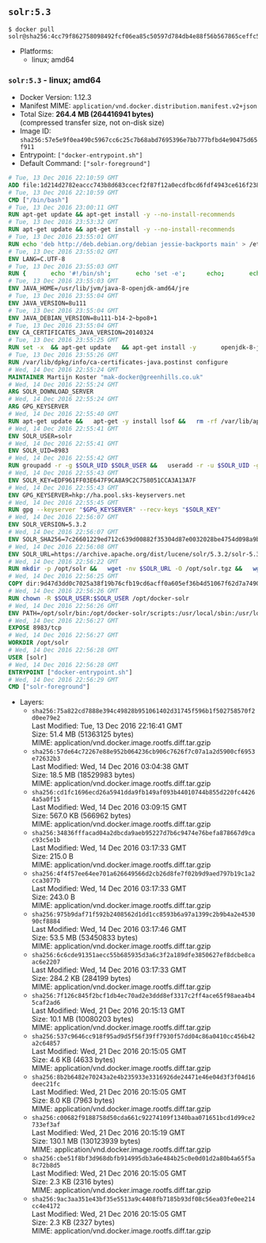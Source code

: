 ## `solr:5.3`

```console
$ docker pull solr@sha256:4cc79f862758098492fcf06ea85c50597d784db4e88f56b567865ceffc5c209e
```

-	Platforms:
	-	linux; amd64

### `solr:5.3` - linux; amd64

-	Docker Version: 1.12.3
-	Manifest MIME: `application/vnd.docker.distribution.manifest.v2+json`
-	Total Size: **264.4 MB (264416941 bytes)**  
	(compressed transfer size, not on-disk size)
-	Image ID: `sha256:57e5e9f0ea490c5967cc6c25c7b68abd7695396e7bb777bfbd4e90475d65f911`
-	Entrypoint: `["docker-entrypoint.sh"]`
-	Default Command: `["solr-foreground"]`

```dockerfile
# Tue, 13 Dec 2016 22:10:59 GMT
ADD file:1d214d2782eaccc743b8d683ccecf2f87f12a0ecdfbcd6fdf4943ce616f23870 in / 
# Tue, 13 Dec 2016 22:10:59 GMT
CMD ["/bin/bash"]
# Tue, 13 Dec 2016 23:00:11 GMT
RUN apt-get update && apt-get install -y --no-install-recommends 		ca-certificates 		curl 		wget 	&& rm -rf /var/lib/apt/lists/*
# Tue, 13 Dec 2016 23:53:32 GMT
RUN apt-get update && apt-get install -y --no-install-recommends 		bzip2 		unzip 		xz-utils 	&& rm -rf /var/lib/apt/lists/*
# Tue, 13 Dec 2016 23:55:01 GMT
RUN echo 'deb http://deb.debian.org/debian jessie-backports main' > /etc/apt/sources.list.d/jessie-backports.list
# Tue, 13 Dec 2016 23:55:02 GMT
ENV LANG=C.UTF-8
# Tue, 13 Dec 2016 23:55:03 GMT
RUN { 		echo '#!/bin/sh'; 		echo 'set -e'; 		echo; 		echo 'dirname "$(dirname "$(readlink -f "$(which javac || which java)")")"'; 	} > /usr/local/bin/docker-java-home 	&& chmod +x /usr/local/bin/docker-java-home
# Tue, 13 Dec 2016 23:55:03 GMT
ENV JAVA_HOME=/usr/lib/jvm/java-8-openjdk-amd64/jre
# Tue, 13 Dec 2016 23:55:04 GMT
ENV JAVA_VERSION=8u111
# Tue, 13 Dec 2016 23:55:04 GMT
ENV JAVA_DEBIAN_VERSION=8u111-b14-2~bpo8+1
# Tue, 13 Dec 2016 23:55:04 GMT
ENV CA_CERTIFICATES_JAVA_VERSION=20140324
# Tue, 13 Dec 2016 23:55:25 GMT
RUN set -x 	&& apt-get update 	&& apt-get install -y 		openjdk-8-jre-headless="$JAVA_DEBIAN_VERSION" 		ca-certificates-java="$CA_CERTIFICATES_JAVA_VERSION" 	&& rm -rf /var/lib/apt/lists/* 	&& [ "$JAVA_HOME" = "$(docker-java-home)" ]
# Tue, 13 Dec 2016 23:55:26 GMT
RUN /var/lib/dpkg/info/ca-certificates-java.postinst configure
# Wed, 14 Dec 2016 22:55:24 GMT
MAINTAINER Martijn Koster "mak-docker@greenhills.co.uk"
# Wed, 14 Dec 2016 22:55:24 GMT
ARG SOLR_DOWNLOAD_SERVER
# Wed, 14 Dec 2016 22:55:24 GMT
ARG GPG_KEYSERVER
# Wed, 14 Dec 2016 22:55:40 GMT
RUN apt-get update &&   apt-get -y install lsof &&   rm -rf /var/lib/apt/lists/*
# Wed, 14 Dec 2016 22:55:41 GMT
ENV SOLR_USER=solr
# Wed, 14 Dec 2016 22:55:41 GMT
ENV SOLR_UID=8983
# Wed, 14 Dec 2016 22:55:42 GMT
RUN groupadd -r -g $SOLR_UID $SOLR_USER &&   useradd -r -u $SOLR_UID -g $SOLR_USER $SOLR_USER
# Wed, 14 Dec 2016 22:55:43 GMT
ENV SOLR_KEY=EDF961FF03E647F9CA8A9C2C758051CCA3A13A7F
# Wed, 14 Dec 2016 22:55:43 GMT
ENV GPG_KEYSERVER=hkp://ha.pool.sks-keyservers.net
# Wed, 14 Dec 2016 22:55:45 GMT
RUN gpg --keyserver "$GPG_KEYSERVER" --recv-keys "$SOLR_KEY"
# Wed, 14 Dec 2016 22:56:07 GMT
ENV SOLR_VERSION=5.3.2
# Wed, 14 Dec 2016 22:56:07 GMT
ENV SOLR_SHA256=7c26601229ed712c639d00882f35304d87e0032028be4754d098a9b694877f48
# Wed, 14 Dec 2016 22:56:08 GMT
ENV SOLR_URL=https://archive.apache.org/dist/lucene/solr/5.3.2/solr-5.3.2.tgz
# Wed, 14 Dec 2016 22:56:22 GMT
RUN mkdir -p /opt/solr &&   wget -nv $SOLR_URL -O /opt/solr.tgz &&   wget -nv $SOLR_URL.asc -O /opt/solr.tgz.asc &&   echo "$SOLR_SHA256 */opt/solr.tgz" | sha256sum -c - &&   (>&2 ls -l /opt/solr.tgz /opt/solr.tgz.asc) &&   gpg --batch --verify /opt/solr.tgz.asc /opt/solr.tgz &&   tar -C /opt/solr --extract --file /opt/solr.tgz --strip-components=1 &&   rm /opt/solr.tgz* &&   rm -Rf /opt/solr/docs/ &&   mkdir -p /opt/solr/server/solr/lib /opt/solr/server/solr/mycores &&   sed -i -e 's/#SOLR_PORT=8983/SOLR_PORT=8983/' /opt/solr/bin/solr.in.sh &&   sed -i -e '/-Dsolr.clustering.enabled=true/ a SOLR_OPTS="$SOLR_OPTS -Dsun.net.inetaddr.ttl=60 -Dsun.net.inetaddr.negative.ttl=60"' /opt/solr/bin/solr.in.sh &&   chown -R $SOLR_USER:$SOLR_USER /opt/solr &&   mkdir /docker-entrypoint-initdb.d /opt/docker-solr/
# Wed, 14 Dec 2016 22:56:25 GMT
COPY dir:9d47d3dd0c7025a38f19b76cfb19cd6acff0a605ef36b4d51067f62d7a74908a in /opt/docker-solr/scripts 
# Wed, 14 Dec 2016 22:56:26 GMT
RUN chown -R $SOLR_USER:$SOLR_USER /opt/docker-solr
# Wed, 14 Dec 2016 22:56:26 GMT
ENV PATH=/opt/solr/bin:/opt/docker-solr/scripts:/usr/local/sbin:/usr/local/bin:/usr/sbin:/usr/bin:/sbin:/bin
# Wed, 14 Dec 2016 22:56:27 GMT
EXPOSE 8983/tcp
# Wed, 14 Dec 2016 22:56:27 GMT
WORKDIR /opt/solr
# Wed, 14 Dec 2016 22:56:28 GMT
USER [solr]
# Wed, 14 Dec 2016 22:56:28 GMT
ENTRYPOINT ["docker-entrypoint.sh"]
# Wed, 14 Dec 2016 22:56:29 GMT
CMD ["solr-foreground"]
```

-	Layers:
	-	`sha256:75a822cd7888e394c49828b951061402d31745f596b1f502758570f2d0ee79e2`  
		Last Modified: Tue, 13 Dec 2016 22:16:41 GMT  
		Size: 51.4 MB (51363125 bytes)  
		MIME: application/vnd.docker.image.rootfs.diff.tar.gzip
	-	`sha256:57de64c72267e88e952b064236cb906c7626f7c07a1a2d5900cf6953e72632b3`  
		Last Modified: Wed, 14 Dec 2016 03:04:38 GMT  
		Size: 18.5 MB (18529983 bytes)  
		MIME: application/vnd.docker.image.rootfs.diff.tar.gzip
	-	`sha256:cd1fc1696ecd26a5941dda9fb149af093b44010744b855d220fc44264a5a0f15`  
		Last Modified: Wed, 14 Dec 2016 03:09:15 GMT  
		Size: 567.0 KB (566962 bytes)  
		MIME: application/vnd.docker.image.rootfs.diff.tar.gzip
	-	`sha256:34836fffacad04a2dbcda9aeb95227d7b6c9474e76befa878667d9cac93c5e1b`  
		Last Modified: Wed, 14 Dec 2016 03:17:33 GMT  
		Size: 215.0 B  
		MIME: application/vnd.docker.image.rootfs.diff.tar.gzip
	-	`sha256:4f4f57ee64ee701a626649566d2cb26d8fe7f02b9d9aed797b19c1a2cca3077b`  
		Last Modified: Wed, 14 Dec 2016 03:17:33 GMT  
		Size: 243.0 B  
		MIME: application/vnd.docker.image.rootfs.diff.tar.gzip
	-	`sha256:975b9daf71f592b2408562d1dd1cc8593b6a97a1399c2b9b4a2e453090cf8884`  
		Last Modified: Wed, 14 Dec 2016 03:17:46 GMT  
		Size: 53.5 MB (53450833 bytes)  
		MIME: application/vnd.docker.image.rootfs.diff.tar.gzip
	-	`sha256:6c6cde91351aecc55b685935d3a6c3f2a189dfe3850627ef8dcbe8caac6e2207`  
		Last Modified: Wed, 14 Dec 2016 03:17:33 GMT  
		Size: 284.2 KB (284199 bytes)  
		MIME: application/vnd.docker.image.rootfs.diff.tar.gzip
	-	`sha256:7f126c845f2bcf1db4ec70ad2e3ddd8ef3317c2ff4ace65f98aea4b45caf2ad6`  
		Last Modified: Wed, 21 Dec 2016 20:15:13 GMT  
		Size: 10.1 MB (10080203 bytes)  
		MIME: application/vnd.docker.image.rootfs.diff.tar.gzip
	-	`sha256:537c9646cc918f95ad9d5f56f39ff7930f57dd04c86a0410cc456b42a2c64857`  
		Last Modified: Wed, 21 Dec 2016 20:15:05 GMT  
		Size: 4.6 KB (4633 bytes)  
		MIME: application/vnd.docker.image.rootfs.diff.tar.gzip
	-	`sha256:8b2b6482e70243a2e4b235933e3316926de24471e46e04d3f3f04d16deec21fc`  
		Last Modified: Wed, 21 Dec 2016 20:15:05 GMT  
		Size: 8.0 KB (7963 bytes)  
		MIME: application/vnd.docker.image.rootfs.diff.tar.gzip
	-	`sha256:c00682f9188758d50cda661c92274109f1340baa071651bcd1d99ce2733ef3af`  
		Last Modified: Wed, 21 Dec 2016 20:15:19 GMT  
		Size: 130.1 MB (130123939 bytes)  
		MIME: application/vnd.docker.image.rootfs.diff.tar.gzip
	-	`sha256:cbe51f8bf3d968dbfb914995db3a6e484b25c0e0d01d2a80b4a65f5a8c72b8d5`  
		Last Modified: Wed, 21 Dec 2016 20:15:05 GMT  
		Size: 2.3 KB (2316 bytes)  
		MIME: application/vnd.docker.image.rootfs.diff.tar.gzip
	-	`sha256:9ac3aa351e43bf35e5513a9c4408fb7185b93df08c56ea03fe0ee214cc4e4172`  
		Last Modified: Wed, 21 Dec 2016 20:15:05 GMT  
		Size: 2.3 KB (2327 bytes)  
		MIME: application/vnd.docker.image.rootfs.diff.tar.gzip
